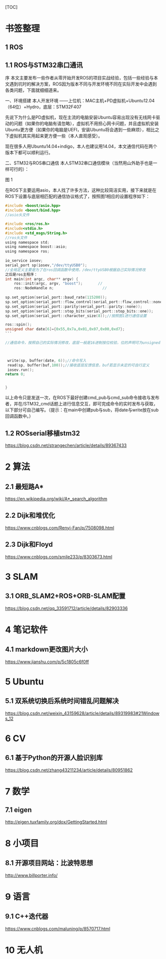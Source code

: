 [TOC]

# 书签整理

## 1  ROS

## 1.1 ROS与STM32串口通讯

序
    本文主要发布一些作者从零开始开发ROS的项目实战经验，包括一些经验与本文遇到坑时的解决方案，ROS因为版本不同与开发环境不同在实际开发中会遇到各类问题，下面就细细道来。



一、环境搭建
    本人开发环境 ——上位机：MAC主机+PD虚拟机+Ubuntu12.04（64位）+Hydro，底层：STM32F407    

先说下为什么是PD虚拟机，现在主流的电脑安装Ubuntu容易出现没有无线网卡驱动的问题（如果你的电脑有请忽略），虚拟机不用担心网卡问题，并且虚拟机安装Ubuntu更方便（如果你的电脑是UEFI，安装Ubuntu将会遇到一些麻烦），相比之下虚拟机其实用起来更方便一些（本人直观感受）。

现在很多人用Ubuntu14.04+indigo，本人也建议用14.04，本文通信代码在两个版本下都可以顺利运行。



二、STM32与ROS串口通信
    本人STM32串口通信模块（当然用山外助手也是一样可行的）：

  

图 1

  在ROS下主要运用asio，本人找了许多方法，这种比较简洁实用，接下来就是在ROS下设置与底层相匹配的通信协议格式了，按照图1相应的设置程序如下：

```c
#include <boost/asio.hpp>                  
#include <boost/bind.hpp>
//asio头文件

#include <ros/ros.h>
#include<stdio.h>
#include <std_msgs/String.h>  
//ros头文件 
using namespace std;
using namespace boost::asio;  
using namespace ros;  
    
io_service iosev;
serial_port sp(iosev,"/dev/ttyUSB0");
//全局定义主要是为了在ros回调函数中使用，/dev/ttyUSB0根据自己实际情况修改
之后是ros主程序：
int main(int argc, char** argv) {
    ros::init(argc, argv, "boost");       //
    ros::NodeHandle n;                      //
    
sp.set_option(serial_port::baud_rate(115200));
sp.set_option(serial_port::flow_control(serial_port::flow_control::none));
sp.set_option(serial_port::parity(serial_port::parity::none));
sp.set_option(serial_port::stop_bits(serial_port::stop_bits::one));
sp.set_option(serial_port::character_size(8));//按照图1进行通信设置

ros::spin();
unsigned char date[6]={0x55,0x7a,0x01,0x07,0x00,0xd7};
​```

//通信命令，按照自己的实际情况修改，底层一般是16进制按位校验，位的声明可为unsigned char
    


 write(sp, buffer(date, 6));//命令写入
 read(sp, buffer(buf,100));//接收底层反馈信息，buf若显示未定的可自行定义
 iosev.run();
return 0;


}
```


以上命令只是发送一次，在ROS下最好创建cmd_pub与cmd_sub命令接收与发布者，并在/STM32_cmd话题上进行信息交互，即可完成命令的实时发布与获取，以下部分可自己编写。（提示：在main中创建pub与sub，将date与write放在sub回调函数中。）

## 1.2 ROSserial移植stm32

https://blog.csdn.net/strangechen/article/details/89367433









# 2 算法

## 2.1 最短路A*

https://en.wikipedia.org/wiki/A*_search_algorithm

## 2.2 Dijk和堆优化

https://www.cnblogs.com/Renyi-Fan/p/7508098.html

## 2.3 Dijk和Floyd

https://www.cnblogs.com/smile233/p/8303673.html











# 3 SLAM

## 3.1 ORB_SLAM2+ROS+ORB-SLAM配置

https://blog.csdn.net/qq_33591712/article/details/82903336





# 4 笔记软件

## 4.1 markdown更改图片大小

https://www.jianshu.com/p/5c1805c6f0ff







# 5 Ubuntu

## 5.1 双系统切换后系统时间错乱问题解决

https://blog.csdn.net/weixin_43159628/article/details/89319983#21Windows_12

# 6 CV

## 6.1 基于Python的开源人脸识别库

https://blog.csdn.net/zhang43211234/article/details/80951862





# 7 数学

## 7.1 eigen

http://eigen.tuxfamily.org/dox/GettingStarted.html





# 8 小项目

## 8.1 开源项目网站：比波特思想

http://www.billporter.info/



# 9 语言

## 9.1 C++迭代器

https://www.cnblogs.com/maluning/p/8570717.html



# 10 无人机

